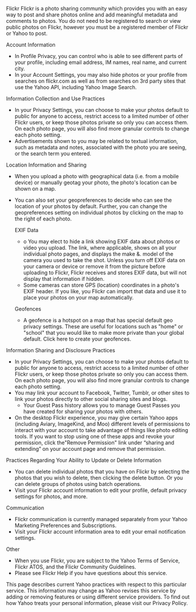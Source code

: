 Flickr Flickr is a photo sharing community which provides you with an easy way to post and share photos online and add meaningful metadata and comments to photos. You do not need to be registered to search or view public photos on Flickr, however you must be a registered member of Flickr or Yahoo to post.  
  
Account Information

*   In Profile Privacy, you can control who is able to see different parts of your profile, including email address, IM names, real name, and current city.
*   In your Account Settings, you may also hide photos or your profile from searches on flickr.com as well as from searches on 3rd party sites that use the Yahoo API, including Yahoo Image Search.

Information Collection and Use Practices

*   In your Privacy Settings, you can choose to make your photos default to public for anyone to access, restrict access to a limited number of other Flickr users, or keep those photos private so only you can access them. On each photo page, you will also find more granular controls to change each photo setting.
*   Advertisements shown to you may be related to textual information, such as metadata and notes, associated with the photo you are seeing, or the search term you entered.

Location Information and Sharing

*   When you upload a photo with geographical data (i.e. from a mobile device) or manually geotag your photo, the photo's location can be shown on a map.
*   You can also set your geopreferences to decide who can see the location of your photos by default. Further, you can change the geopreferences setting on individual photos by clicking on the map to the right of each photo.  
      
    EXIF Data
    
    *   o You may elect to hide a link showing EXIF data about photos or video you upload. The link, where applicable, shows on all your individual photo pages, and displays the make &. model of the camera you used to take the shot. Unless you turn off EXIF data on your camera or device or remove it from the picture before uploading to Flickr, Flickr receives and stores EXIF data, but will not display that information if hidden.
    *   Some cameras can store GPS (location) coordinates in a photo's EXIF header. If you like, you Flickr can import that data and use it to place your photos on your map automatically.
    
    Geofences
    *   A geofence is a hotspot on a map that has special default geo privacy settings. These are useful for locations such as "home" or "school" that you would like to make more private than your global default. Click here to create your geofences.

Information Sharing and Disclosure Practices

*   In your Privacy Settings, you can choose to make your photos default to public for anyone to access, restrict access to a limited number of other Flickr users, or keep those photos private so only you can access them. On each photo page, you will also find more granular controls to change each photo setting.
*   You may link your account to Facebook, Twitter, Tumblr, or other sites to link your photos directly to other social sharing sites and blogs.
    *   Your Guest Pass history allows you to manage Guest Passes you have created for sharing your photos with others.
*   On the desktop Flickr experience, you may give certain Yahoo apps (including Aviary, ImageKind, and Moo) different levels of permissions to interact with your account to take advantage of things like photo editing tools. If you want to stop using one of these apps and revoke your permission, click the"Remove Permission" link under “sharing and extending” on your account page and remove that permission.

Practices Regarding Your Ability to Update or Delete Information

*   You can delete individual photos that you have on Flickr by selecting the photos that you wish to delete, then clicking the delete button. Or you can delete groups of photos using batch operations.
*   Visit your Flickr account information to edit your profile, default privacy settings for photos, and more.

Communication

*   Flickr communication is currently managed separately from your Yahoo Marketing Preferences and Subscriptions.
*   Visit your Flickr account information area to edit your email notification settings.

Other

*   When you use Flickr, you are subject to the Yahoo Terms of Service, Flickr ATOS, and the Flickr Community Guidelines.
*   Please see Flickr Help if you have questions about this service.

This page describes current Yahoo practices with respect to this particular service. This information may change as Yahoo revises this service by adding or removing features or using different service providers. To find out how Yahoo treats your personal information, please visit our Privacy Policy.